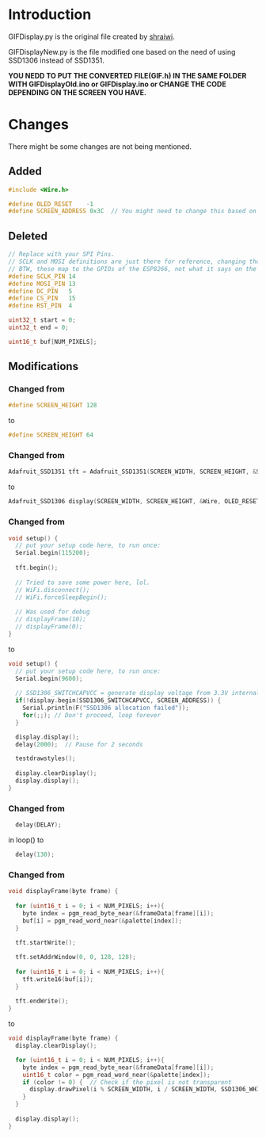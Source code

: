 # Introduction
GIFDisplay.py is the original file created by [shraiwi](https://github.com/shraiwi).

GIFDisplayNew.py is the file modified one based on the need of using SSD1306 instead of SSD1351.  

**YOU NEDD TO PUT THE CONVERTED FILE(GIF.h) IN THE SAME FOLDER WITH GIFDisplayOld.ino or GIFDisplay.ino or CHANGE THE CODE DEPENDING ON THE SCREEN YOU HAVE.**  

# Changes
There might be some changes are not being mentioned.  


## Added
```c
#include <Wire.h>
```
```c
#define OLED_RESET    -1
#define SCREEN_ADDRESS 0x3C  // You might need to change this based on your display
```


## Deleted
```c
// Replace with your SPI Pins. 
// SCLK and MOSI definitions are just there for reference, changing those values will not change their actual mappings.
// BTW, these map to the GPIOs of the ESP8266, not what it says on the board. CHECK YOUR BOARD'S PINOUTS!!!
#define SCLK_PIN 14
#define MOSI_PIN 13
#define DC_PIN   5
#define CS_PIN   15
#define RST_PIN  4
```
```c
uint32_t start = 0;
uint32_t end = 0;

uint16_t buf[NUM_PIXELS];
```


## Modifications

### Changed from
```c
#define SCREEN_HEIGHT 128
```
to
```c
#define SCREEN_HEIGHT 64
```

### Changed from
```c
Adafruit_SSD1351 tft = Adafruit_SSD1351(SCREEN_WIDTH, SCREEN_HEIGHT, &SPI, CS_PIN, DC_PIN, RST_PIN);
```
to
```c
Adafruit_SSD1306 display(SCREEN_WIDTH, SCREEN_HEIGHT, &Wire, OLED_RESET);
```

### Changed from
```c
void setup() {
  // put your setup code here, to run once:
  Serial.begin(115200);
  
  tft.begin();
  
  // Tried to save some power here, lol.
  // WiFi.disconnect();
  // WiFi.forceSleepBegin();
  
  // Was used for debug
  // displayFrame(10);
  // displayFrame(0);
}
```
to
```c
void setup() {
  // put your setup code here, to run once:
  Serial.begin(9600);
  
  // SSD1306_SWITCHCAPVCC = generate display voltage from 3.3V internally
  if(!display.begin(SSD1306_SWITCHCAPVCC, SCREEN_ADDRESS)) {
    Serial.println(F("SSD1306 allocation failed"));
    for(;;); // Don't proceed, loop forever
  }

  display.display();
  delay(2000);  // Pause for 2 seconds

  testdrawstyles(); 
  
  display.clearDisplay();
  display.display();
}
```

### Changed from
```c
  delay(DELAY);
```
in loop() to
```c
  delay(130);
```

### Changed from
```c
void displayFrame(byte frame) {
  
  for (uint16_t i = 0; i < NUM_PIXELS; i++){
    byte index = pgm_read_byte_near(&frameData[frame][i]);
    buf[i] = pgm_read_word_near(&palette[index]);
  }
  
  tft.startWrite();

  tft.setAddrWindow(0, 0, 128, 128);
  
  for (uint16_t i = 0; i < NUM_PIXELS; i++){
    tft.write16(buf[i]);
  }
  
  tft.endWrite();
}
```
to
```c
void displayFrame(byte frame) {
  display.clearDisplay();

  for (uint16_t i = 0; i < NUM_PIXELS; i++){
    byte index = pgm_read_byte_near(&frameData[frame][i]);
    uint16_t color = pgm_read_word_near(&palette[index]);
    if (color != 0) {  // Check if the pixel is not transparent
      display.drawPixel(i % SCREEN_WIDTH, i / SCREEN_WIDTH, SSD1306_WHITE);
    }
  }
  
  display.display();
}
```
